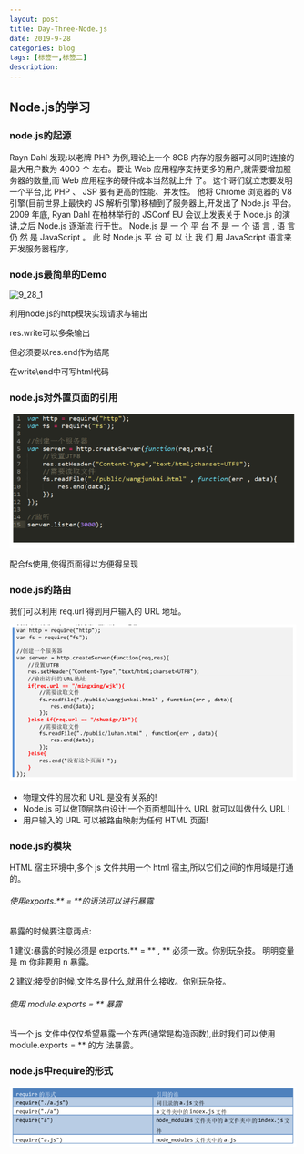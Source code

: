 ```yaml
---
layout: post
title: Day-Three-Node.js
date: 2019-9-28
categories: blog
tags: [标签一,标签二]
description: 
---
```


## Node.js的学习

### node.js的起源

Rayn Dahl 发现:以老牌 PHP 为例,理论上一个 8GB 内存的服务器可以同时连接的最大用户数为 4000 个
左右。要让 Web 应用程序支持更多的用户,就需要增加服务器的数量,而 Web 应用程序的硬件成本当然就上升
了。
这个哥们就立志要发明一个平台,比 PHP 、 JSP 要有更高的性能、并发性。
他将 Chrome 浏览器的 V8 引擎(目前世界上最快的 JS 解析引擎)移植到了服务器上,开发出了 Node.js
平台。
2009 年底, Ryan Dahl 在柏林举行的 JSConf EU 会议上发表关于 Node.js 的演讲,之后 Node.js 逐渐流
行于世。
Node.js 是 一 个 平 台 不 是 一 个 语 言 , 语 言 仍 然 是 JavaScript 。 此 时 Node.js 平 台 可 以 让 我 们 用
JavaScript 语言来开发服务器程序。

### node.js最简单的Demo

![9_28_1](yminzh.github.io/blog/2019/09/28/img/9_28_1.png)

利用node.js的http模块实现请求与输出

res.write可以多条输出

但必须要以res.end作为结尾

在write\end中可写html代码

### node.js对外置页面的引用

![9_28_2](../img/9_28_2.png)

配合fs使用,使得页面得以方便得呈现

### node.js的路由

我们可以利用 req.url 得到用户输入的 URL 地址。

![9_28_3](../img/9_28_3.png)

* 物理文件的层次和 URL 是没有关系的!
* Node.js 可以做顶层路由设计!一个页面想叫什么 URL 就可以叫做什么 URL !
* 用户输入的 URL 可以被路由映射为任何 HTML 页面!

### node.js的模块

HTML 宿主环境中,多个 js 文件共用一个 html 宿主,所以它们之间的作用域是打通的。

###### 使用exports.** = **的语法可以进行暴露

暴露的时候要注意两点:

1 建议:暴露的时候必须是 exports.** = ** , ** 必须一致。你别玩杂技。
明明变量是 m 你非要用 n 暴露。

2 建议:接受的时候,文件名是什么,就用什么接收。你别玩杂技。

###### 使用 module.exports = ** 暴露

当一个 js 文件中仅仅希望暴露一个东西(通常是构造函数),此时我们可以使用 module.exports = ** 的方
法暴露。

### node.js中require的形式

![9_28_4](../img/9_28_4.png)

